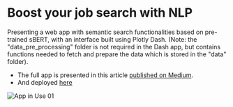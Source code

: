 # Boost your job search with NLP

Presenting a web app with semantic search functionalities based on pre-trained sBERT, with an interface built using Plotly Dash.
(Note: the "data_pre_processing" folder is not required in the Dash app, but contains functions needed to fetch and prepare the data which is stored in the "data" folder).

- The full app is presented in this article [published on Medium](https://medium.com/towards-artificial-intelligence/boost-your-job-search-with-nlp-a16c8c32a70d).
- And deployed [here](https://nlpjobsearch.pythonanywhere.com)


![App in Use 01](https://github.com/gabri-al/job_search_nlp/assets/57110246/905d0186-bde3-49f4-b329-fa75d2044111)
